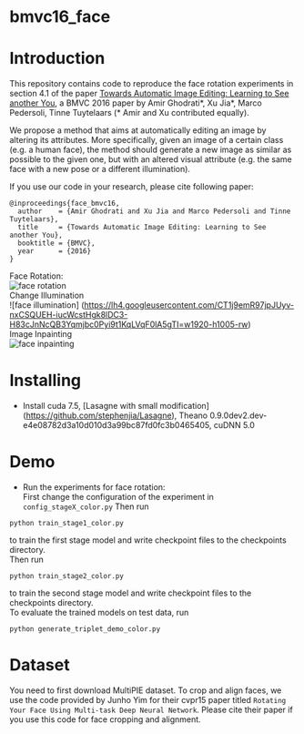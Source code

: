 # bmvc16_face
# Introduction

This repository contains code to reproduce the face rotation experiments in section 4.1 of the paper [Towards Automatic Image Editing: Learning to See another You](http://homes.esat.kuleuven.be/~xjia/xjia_publications/xjia_bmvc16_facefinal.pdf), a BMVC 2016 paper by Amir Ghodrati\*, Xu Jia\*, Marco Pedersoli, Tinne Tuytelaars (\* Amir and Xu contributed equally).

We propose a method that aims at automatically editing an image by altering its attributes. More specifically, given an image of a certain class (e.g. a human face), the method should generate a new image as similar as possible to the given one, but with an altered visual attribute (e.g. the same face with a new pose or a different illumination).

If you use our code in your research, please cite following paper:
```
@inproceedings{face_bmvc16,
  author    = {Amir Ghodrati and Xu Jia and Marco Pedersoli and Tinne Tuytelaars},
  title     = {Towards Automatic Image Editing: Learning to See another You},
  booktitle = {BMVC},
  year      = {2016}
}
```
Face Rotation: <br />
![face rotation](https://lh3.googleusercontent.com/654KSk3NgLom0-UDmPmufbPiINyRzOaQN8W7dvvK0dEsDU7Z0R3eeiBUEIE6zWfEUJse0D_YgSdrUHI=w1920-h1005) <br />
Change Illumination <br />
![face illumination] (https://lh4.googleusercontent.com/CT1j9emR97jpJUyv-nxCSQUEH-iucWcstHgk8lDC3-H83cJnNcQB3Yqmjbc0Pyi9t1KqLVqF0lA5gTI=w1920-h1005-rw) <br />
Image Inpainting <br />
![face inpainting](https://lh6.googleusercontent.com/5eVDDPPxtR1pf_2PuXF03TA0nYHBfxVeZIWlhqQNVPop66aNjgb-AXb58F95GRX62HTNnryp3zDlVEo=w1920-h1005) <br />

# Installing
* Install cuda 7.5, [Lasagne with small modification] (https://github.com/stephenjia/Lasagne), Theano 0.9.0dev2.dev-e4e08782d3a10d010d3a99bc87fd0fc3b0465405, cuDNN 5.0


# Demo
* Run the experiments for face rotation: <br />
First change the configuration of the experiment in ```config_stageX_color.py```
Then run
```
python train_stage1_color.py
```
to train the first stage model and write checkpoint files to the checkpoints directory. <br />
Then run
```
python train_stage2_color.py
```
to train the second stage model and write checkpoint files to the checkpoints directory. <br />
To evaluate the trained models on test data, run
```
python generate_triplet_demo_color.py
```


# Dataset
You need to first download MultiPIE dataset.
To crop and align faces, we use the code provided by Junho Yim for their cvpr15 paper titled ```Rotating Your Face Using Multi-task Deep Neural Network```. Please cite their paper if you use this code for face cropping and alignment.


